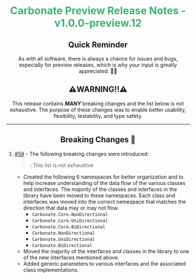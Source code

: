 <h1 align="center" style='color:mediumseagreen;font-weight:bold'>
    Carbonate Preview Release Notes - v1.0.0-preview.12
</h1>

<h2 align="center" style='font-weight:bold'>Quick Reminder</h2>

<div align="center">

As with all software, there is always a chance for issues and bugs, especially for preview releases, which is why your input is greatly appreciated. 🙏🏼
</div>

<div align="center">

## ⚠️WARNING!!⚠️
</div>

<div align="center">

This release contains _**MANY**_ breaking changes and the list below is not exhaustive. The purpose of these changes was to enable better usability, flexibility, testability, and type safety.
</div>

---

<h2 style="font-weight:bold" align="center">Breaking Changes 🧨</h2>

1. [#59](https://github.com/KinsonDigital/Carbonate/issues/59) - The following breaking changes were introduced:
   >💡This list is not exhaustive
   - Created the following 6 namespaces for better organization and to help increase understanding of the data flow of the various classes and interfaces.  The majority of the classes and interfaces in the library have been moved to these namespaces.  Each class and interfaces was moved into the correct namespace that matches the direction that data may or may not flow.
     - `Carbonate.Core.NonDirectional`
     - `Carbonate.Core.UniDirectional`
     - `Carbonate.Core.BiDirectional`
     - `Carbonate.NonDirectional`
     - `Carbonate.UniDirectional`
     - `Carbonate.BiDirectional`
   - Moved the majority of the interfaces and classes in the library to one of the new interfaces mentioned above.
   - Added generic parameters to various interfaces and the associated class implementations.
